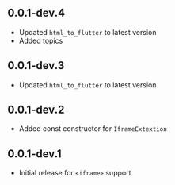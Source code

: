 ## 0.0.1-dev.4

- Updated `html_to_flutter` to latest version
- Added topics

## 0.0.1-dev.3

- Updated `html_to_flutter` to latest version

## 0.0.1-dev.2

- Added const constructor for `IframeExtextion`

## 0.0.1-dev.1

- Initial release for `<iframe>` support
